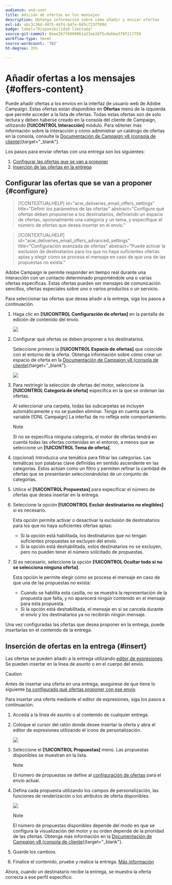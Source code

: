```yaml
---
audience: end-user
title: Adición de ofertas en los mensajes
description: Obtenga información sobre cómo añadir y enviar ofertas
exl-id: abc3c36d-d475-4474-b4fe-685cf23ff89d
badge: label="Disponibilidad limitada"
source-git-commit: 0eae2b7f6890061a33ae2d75c0ebbe3f9f217759
workflow-type: tm+mt
source-wordcount: '762'
ht-degree: 35%

---
```



# Añadir ofertas a los mensajes {#offers-content}

Puede añadir ofertas a los envíos en la interfaz de usuario web de Adobe Campaign. Estas ofertas están disponibles en **Ofertas** menú de la izquierda que permite acceder a la lista de ofertas. Todas estas ofertas son de solo lectura y deben haberse creado en la consola del cliente de Campaign, utilizando **[!UICONTROL Interacción]** módulo. Para obtener más información sobre la interacción y cómo administrar un catálogo de ofertas en la consola, consulte la [Documentación de Campaign v8 (consola de cliente)](https://experienceleague.adobe.com/docs/campaign/campaign-v8/offers/interaction.html?lang=es){target="_blank"}.


Los pasos para enviar ofertas con una entrega son los siguientes:

1. [Configurar las ofertas que se van a proponer](#configure)
1. [Inserción de las ofertas en la entrega](#insert)

## Configurar las ofertas que se van a proponer {#configure}

>[!CONTEXTUALHELP]
>id="acw_deliveries_email_offers_settings"
>title="Definir los parámetros de las ofertas"
>abstract="Configure qué ofertas deben proponerse a los destinatarios, definiendo un espacio de ofertas, opcionalmente una categoría y un tema, y especifique el número de ofertas que desea insertar en el envío."

>[!CONTEXTUALHELP]
>id="acw_deliveries_email_offers_advanced_settings"
>title="Configuración avanzada de ofertas"
>abstract="Puede activar la exclusión de destinatarios para los que no haya suficientes ofertas aptas y elegir cómo se procesa el mensaje en caso de que una de las propuestas no exista."

Adobe Campaign le permite responder en tiempo real durante una interacción con un contacto determinado proponiéndole una o varias ofertas específicas. Estas ofertas pueden ser mensajes de comunicación sencillos, ofertas especiales sobre uno o varios productos o un servicio.

Para seleccionar las ofertas que desea añadir a la entrega, siga los pasos a continuación.

1. Haga clic en **[!UICONTROL Configuración de ofertas]** en la pantalla de edición de contenido del envío.

   ![](assets/offer-setup.png)

1. Configurar qué ofertas se deben proponer a los destinatarios.

   Seleccione primero la **[!UICONTROL Espacio de ofertas]** que coincide con el entorno de la oferta. Obtenga información sobre cómo crear un espacio de oferta en la [Documentación de Campaign v8 (consola de cliente)](https://experienceleague.adobe.com/docs/campaign/campaign-v8/offers/interaction-settings/interaction-offer-spaces.html){target="_blank"}.

   ![](assets/offer-create-content.png)

1. Para restringir la selección de ofertas del motor, seleccione la **[!UICONTROL Categoría de oferta]** específica en la que se ordenan las ofertas.

   Al seleccionar una carpeta, todas las subcarpetas se incluyen automáticamente y no se pueden eliminar. Tenga en cuenta que la variable [!DNL Campaign] La interfaz de no refleja este comportamiento.

   >[!NOTE]
   >
   >Si no se especifica ninguna categoría, el motor de ofertas tendrá en cuenta todas las ofertas contenidas en el entorno, a menos que se seleccione un **[!UICONTROL Tema de oferta]**.

1. (opcional) Introduzca una temática para filtrar las categorías. Las temáticas son palabras clave definidas en sentido ascendente en las categorías. Estos actúan como un filtro y permiten refinar la cantidad de ofertas que se presentarán seleccionándolas de un conjunto de categorías.

1. Utilice el **[!UICONTROL Propuestas]** para especificar el número de ofertas que desea insertar en la entrega.

1. Seleccione la opción **[!UICONTROL Excluir destinatarios no elegibles]** si es necesario.

   Esta opción permite activar o desactivar la exclusión de destinatarios para los que no haya suficientes ofertas aptas:

   * Si la opción está habilitada, los destinatarios que no tengan suficientes propuestas se excluyen del envío.
   * Si la opción está deshabilitada, estos destinatarios no se excluyen, pero no pueden tener el número solicitado de propuestas.

1. Si es necesario, seleccione la opción **[!UICONTROL Ocultar todo si no se selecciona ninguna oferta]**.

   Esta opción le permite elegir cómo se procesa el mensaje en caso de que una de las propuestas no exista:

   * Cuando se habilita esta casilla, no se muestra la representación de la propuesta que falta, y no aparecerá ningún contenido en el mensaje para esta propuesta.
   * Si la opción está deshabilitada, el mensaje en sí se cancela durante el envío y los destinatarios ya no recibirán ningún mensaje.

Una vez configuradas las ofertas que desea proponer en la entrega, puede insertarlas en el contenido de la entrega.

## Inserción de ofertas en la entrega {#insert}

Las ofertas se pueden añadir a la entrega utilizando [editor de expresiones](../personalization/gs-personalization.md#access). Se pueden insertar en la línea de asunto o en el cuerpo del envío.

>[!CAUTION]
>
>Antes de insertar una oferta en una entrega, asegúrese de que tiene lo siguiente [ha configurado qué ofertas proponer con ese envío](#configure).

Para insertar una oferta mediante el editor de expresiones, siga los pasos a continuación.

1. Acceda a la línea de asunto o al contenido de cualquier entrega.

1. Coloque el cursor del ratón donde desee insertar la oferta y abra el editor de expresiones utilizando el icono de personalización.

   ![](assets/offer-insert-perso-icon.png)

1. Seleccione el **[!UICONTROL Propuestas]** menú. Las propuestas disponibles se muestran en la lista.

   >[!NOTE]
   >
   >El número de propuestas se define al [configuración de ofertas](#configure) para el envío actual.

1. Defina cada propuesta utilizando los campos de personalización, las funciones de renderización o los atributos de oferta disponibles.

   ![](assets/offer-inserted.png)

   >[!NOTE]
   >
   >El número de propuestas disponibles depende del modo en que se configura la visualización del motor y su orden depende de la prioridad de las ofertas. Obtenga más información en la [Documentación de Campaign v8 (consola de cliente)](https://experienceleague.adobe.com/docs/campaign/campaign-v8/offers/interaction-best-practices.html){target="_blank"}.

1. Guarde los cambios.

1. Finalice el contenido, pruebe y realice la entrega. [Más información](gs-messages.md)

Ahora, cuando un destinatario recibe la entrega, se muestra la oferta correcta a ese perfil específico.
